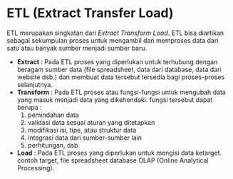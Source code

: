 # ETL (Extract Transfer Load)
ETL merupakan singkatan dari *Extract Transform Load*. ETL bisa diartikan sebagai sekumpulan proses untuk mengambil dan memproses data dari satu atau banyak sumber menjadi sumber baru.
- **Extract** : Pada ETL proses yang diperlukan untuk terhubung dengan beragam sumber data (file spreadsheet, data dari database, data dari website dsb.) dan membuat data tersebut tersedia bagi proses-proses selanjutnya.  
- **Transform** : Pada ETL proses atau fungsi-fungsi untuk mengubah data yang masuk menjadi data yang dikehendaki. fungsi tersebut dapat berupa :  
    1.  pemindahan data
    2. validasi data sesuai aturan yang ditetapkan
    3. modifikasi isi, tipe, atau struktur data
    4. integrasi data dari sumber-sumber lain
    5. perhitungan, dsb.
- **Load** : Pada ETL proses yang diperlukan untuk mengisi data ketarget. contoh target, file spreadsheet database OLAP (Online Analytical Processing). 